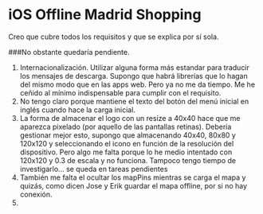 # iOS Offline Madrid Shopping

Creo que cubre todos los requisitos y que se explica por sí sola.

###No obstante quedaría pendiente.

1. Internacionalización. Utilizar alguna forma más estandar para traducir los mensajes de descarga. Supongo que habrá librerías que lo hagan del mismo modo que en las apps web. Pero ya no me da tiempo. Me he ceñido al mínimo indispensable para cumplir con el requisito.
2. No tengo claro porque mantiene el texto del botón del menú inicial en inglés cuando hace la carga inicial.
3. La forma de almacenar el logo con un resize a 40x40 hace que me aparezca pixelado (por aquello de las pantallas retinas). Debería gestionar mejor esto, supongo que almacenando 40x40, 80x80 y 120x120 y seleccionando el icono en función de la resolución del dispositivo. Pero algo me falta porque lo he medio intentado con 120x120 y 0.3 de escala y no funciona. Tampoco tengo tiempo de investigarlo... se queda en tareas pendientes
4. También me falta el ocultar los mapPins mientras se carga el mapa y quizás, como dicen Jose y Erik guardar el mapa offline, por si no hay conexión.
5. 
